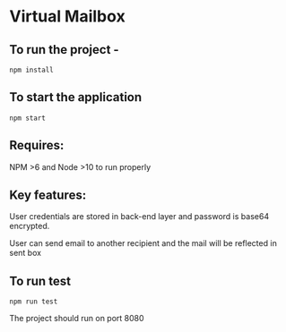 # Virtual Mailbox

## To run the project -

```
npm install
```

## To start the application

```
npm start
```

## Requires:
NPM >6 and Node >10 to run properly

## Key features:
User credentials are stored in back-end layer and password is base64 encrypted.

User can send email to another recipient and the mail will be reflected in sent box


## To run test
```
npm run test
```

The project should run on port 8080
